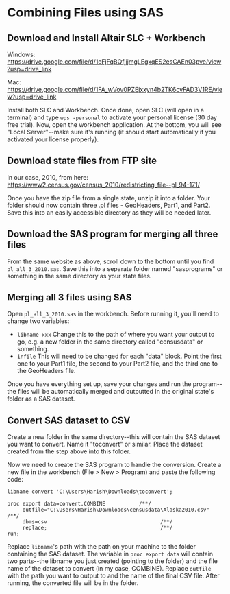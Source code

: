 # Combining Files using SAS

## Download and Install Altair SLC + Workbench
 
Windows: https://drive.google.com/file/d/1eFjFqBQfjjjmgLEgxqES2esCAEn03pve/view?usp=drive_link

Mac: https://drive.google.com/file/d/1FA_wVov0PZEjxxyn4b2TK6cvFAD3V1RE/view?usp=drive_link

Install both SLC and Workbench. Once done, open SLC (will open in a terminal) and type `wps -personal` to activate your personal license (30 day free trial). Now, open the workbench application. At the bottom, you will see "Local Server"--make sure it's running (it should start automatically if you activated your license properly).

## Download state files from FTP site

In our case, 2010, from here: https://www2.census.gov/census_2010/redistricting_file--pl_94-171/

Once you have the zip file from a single state, unzip it into a folder. Your folder should now contain three .pl files - GeoHeaders, Part1, and Part2. Save this into an easily accessible directory as they will be needed later.

## Download the SAS program for merging all three files

From the same website as above, scroll down to the bottom until you find `pl_all_3_2010.sas`. Save this into a separate folder named "sasprograms" or something in the same directory as your state files.

## Merging all 3 files using SAS

Open `pl_all_3_2010.sas` in the workbench. Before running it, you'll need to change two variables:

* `libname xxx` Change this to the path of where you want your output to go, e.g. a new folder in the same directory called "censusdata" or something.
* `infile` This will need to be changed for each "data" block. Point the first one to your Part1 file, the second to your Part2 file, and the third one to the GeoHeaders file.

Once you have everything set up, save your changes and run the program--the files will be automatically merged and outputted in the original state's folder as a SAS dataset.

## Convert SAS dataset to CSV

Create a new folder in the same directory--this will contain the SAS dataset you want to convert. Name it "toconvert" or similar. Place the dataset created from the step above into this folder.

Now we need to create the SAS program to handle the conversion. Create a new file in the workbench (File > New > Program) and paste the following code:

```
libname convert 'C:\Users\Harish\Downloads\toconvert';

proc export data=convert.COMBINE           /**/
     outfile="C:\Users\Harish\Downloads\censusdata\Alaska2010.csv" /**/
     dbms=csv                                     /**/
     replace;                                     /**/
run;
```

Replace `libname`'s path with the path on your machine to the folder containing the SAS dataset. The variable in `proc export data` will contain two parts--the libname you just created (pointing to the folder) and the file name of the dataset to convert (in my case, COMBINE). Replace `outfile` with the path you want to output to and the name of the final CSV file. After running, the converted file will be in the folder.